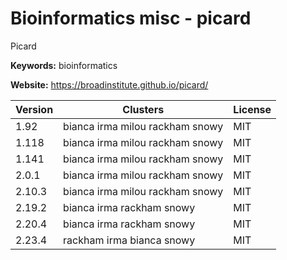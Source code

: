 # Bioinformatics misc - picard

Picard

**Keywords:** bioinformatics

**Website:** <https://broadinstitute.github.io/picard/>

| Version | Clusters | License |
| ------- | -------- | ------- |
| 1.92 | bianca irma milou rackham snowy | MIT |
| 1.118 | bianca irma milou rackham snowy | MIT |
| 1.141 | bianca irma milou rackham snowy | MIT |
| 2.0.1 | bianca irma milou rackham snowy | MIT |
| 2.10.3 | bianca irma milou rackham snowy | MIT |
| 2.19.2 | bianca irma rackham snowy | MIT |
| 2.20.4 | bianca irma rackham snowy | MIT |
| 2.23.4 | rackham irma bianca snowy | MIT |
